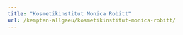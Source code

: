 ```yaml
---
title: "Kosmetikinstitut Monica Robitt"
url: /kempten-allgaeu/kosmetikinstitut-monica-robitt/
---
```


